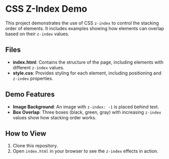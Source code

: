 # CSS Z-Index Demo

This project demonstrates the use of CSS `z-index` to control the stacking order of elements. It includes examples showing how elements can overlap based on their `z-index` values.

## Files

- **index.html**: Contains the structure of the page, including elements with different `z-index` values.
- **style.css**: Provides styling for each element, including positioning and `z-index` properties.

## Demo Features

- **Image Background**: An image with `z-index: -1` is placed behind text.
- **Box Overlap**: Three boxes (black, green, gray) with increasing `z-index` values show how stacking order works.

## How to View

1. Clone this repository.
2. Open `index.html` in your browser to see the `z-index` effects in action.
